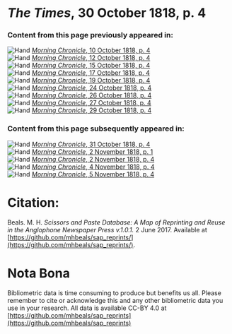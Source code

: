 # *The Times*, 30 October 1818, p. 4  
  
### Content from this page previously appeared in:  
![Hand](http://scissorsandpaste.net/wp-content/uploads/2017/06/smallhandpointer.png) [*Morning Chronicle*, 10 October 1818, p. 4](https://mhbeals.github.io/sap_html/Morning-Chronicle/Morning-Chronicle-10-October-1818-p-4)  
![Hand](http://scissorsandpaste.net/wp-content/uploads/2017/06/smallhandpointer.png) [*Morning Chronicle*, 12 October 1818, p. 4](https://mhbeals.github.io/sap_html/Morning-Chronicle/Morning-Chronicle-12-October-1818-p-4)  
![Hand](http://scissorsandpaste.net/wp-content/uploads/2017/06/smallhandpointer.png) [*Morning Chronicle*, 15 October 1818, p. 4](https://mhbeals.github.io/sap_html/Morning-Chronicle/Morning-Chronicle-15-October-1818-p-4)  
![Hand](http://scissorsandpaste.net/wp-content/uploads/2017/06/smallhandpointer.png) [*Morning Chronicle*, 17 October 1818, p. 4](https://mhbeals.github.io/sap_html/Morning-Chronicle/Morning-Chronicle-17-October-1818-p-4)  
![Hand](http://scissorsandpaste.net/wp-content/uploads/2017/06/smallhandpointer.png) [*Morning Chronicle*, 19 October 1818, p. 4](https://mhbeals.github.io/sap_html/Morning-Chronicle/Morning-Chronicle-19-October-1818-p-4)  
![Hand](http://scissorsandpaste.net/wp-content/uploads/2017/06/smallhandpointer.png) [*Morning Chronicle*, 24 October 1818, p. 4](https://mhbeals.github.io/sap_html/Morning-Chronicle/Morning-Chronicle-24-October-1818-p-4)  
![Hand](http://scissorsandpaste.net/wp-content/uploads/2017/06/smallhandpointer.png) [*Morning Chronicle*, 26 October 1818, p. 4](https://mhbeals.github.io/sap_html/Morning-Chronicle/Morning-Chronicle-26-October-1818-p-4)  
![Hand](http://scissorsandpaste.net/wp-content/uploads/2017/06/smallhandpointer.png) [*Morning Chronicle*, 27 October 1818, p. 4](https://mhbeals.github.io/sap_html/Morning-Chronicle/Morning-Chronicle-27-October-1818-p-4)  
![Hand](http://scissorsandpaste.net/wp-content/uploads/2017/06/smallhandpointer.png) [*Morning Chronicle*, 29 October 1818, p. 4](https://mhbeals.github.io/sap_html/Morning-Chronicle/Morning-Chronicle-29-October-1818-p-4)  
  
### Content from this page subsequently appeared in:  
![Hand](http://scissorsandpaste.net/wp-content/uploads/2017/06/smallhandpointer.png) [*Morning Chronicle*, 31 October 1818, p. 4](https://mhbeals.github.io/sap_html/Morning-Chronicle/Morning-Chronicle-31-October-1818-p-4)  
![Hand](http://scissorsandpaste.net/wp-content/uploads/2017/06/smallhandpointer.png) [*Morning Chronicle*, 2 November 1818, p. 1](https://mhbeals.github.io/sap_html/Morning-Chronicle/Morning-Chronicle-2-November-1818-p-1)  
![Hand](http://scissorsandpaste.net/wp-content/uploads/2017/06/smallhandpointer.png) [*Morning Chronicle*, 2 November 1818, p. 4](https://mhbeals.github.io/sap_html/Morning-Chronicle/Morning-Chronicle-2-November-1818-p-4)  
![Hand](http://scissorsandpaste.net/wp-content/uploads/2017/06/smallhandpointer.png) [*Morning Chronicle*, 4 November 1818, p. 4](https://mhbeals.github.io/sap_html/Morning-Chronicle/Morning-Chronicle-4-November-1818-p-4)  
![Hand](http://scissorsandpaste.net/wp-content/uploads/2017/06/smallhandpointer.png) [*Morning Chronicle*, 5 November 1818, p. 4](https://mhbeals.github.io/sap_html/Morning-Chronicle/Morning-Chronicle-5-November-1818-p-4)  


# Citation: 

Beals. M. H. *Scissors and Paste Database: A Map of Reprinting and Reuse in the Anglophone Newspaper Press v.1.0.1.* 2 June 2017. Available at [https://github.com/mhbeals/sap_reprints/](https://github.com/mhbeals/sap_reprints/). 

# Nota Bona

Bibliometric data is time consuming to produce but benefits us all. Please remember to cite or acknowledge this and any other bibliometric data you use in your research. All data is available CC-BY 4.0 at [https://github.com/mhbeals/sap_reprints](https://github.com/mhbeals/sap_reprints)